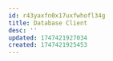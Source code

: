 ```yaml
---
id: r43yaxfn0x17uxfwhofl34g
title: Database Client
desc: ''
updated: 1747421927034
created: 1747421925453
---
```


